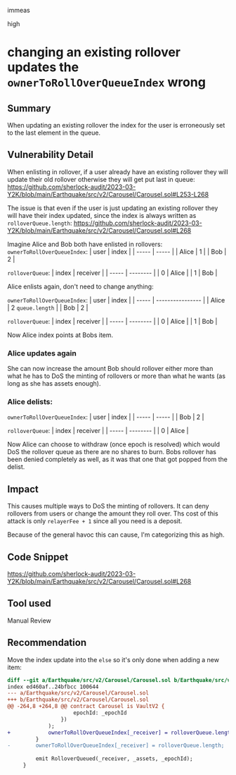 immeas

high

# changing an existing rollover updates the `ownerToRollOverQueueIndex` wrong

## Summary
When updating an existing rollover the index for the user is erroneously set to the last element in the queue.

## Vulnerability Detail
When enlisting in rollover, if a user already have an existing rollover they will update their old rollover otherwise they will get put last in queue:
https://github.com/sherlock-audit/2023-03-Y2K/blob/main/Earthquake/src/v2/Carousel/Carousel.sol#L253-L268

The issue is that even if the user is just updating an existing rollover they will have their index updated, since the index is always written as `rolloverQueue.length`:
https://github.com/sherlock-audit/2023-03-Y2K/blob/main/Earthquake/src/v2/Carousel/Carousel.sol#L268

Imagine Alice and Bob both have enlisted in rollovers:
`ownerToRollOverQueueIndex`:
| user  | index |
| ----- | ----- |
| Alice | 1     |
| Bob   | 2     |

`rolloverQueue`:
| index | receiver |
| ----- | -------- |
|  0    | Alice    |
|  1    | Bob      |

Alice enlists again, don't need to change anything:

`ownerToRollOverQueueIndex`:
| user  | index            |
| ----- | ---------------- |
| Alice | 2 `queue.length` | 
| Bob   | 2                |

`rolloverQueue`:
| index | receiver |
| ----- | -------- |
|  0    | Alice    |
|  1    | Bob      |

Now Alice index points at Bobs item.

### Alice updates again
She can now increase the amount Bob should rollover either more than what he has to DoS the minting of rollovers or more than what he wants (as long as she has assets enough). 

### Alice delists:
`ownerToRollOverQueueIndex`:
| user  | index |
| ----- | ----- |
| Bob   | 2     |

`rolloverQueue`:
| index | receiver |
| ----- | -------- |
|  0    | Alice    |

Now Alice can choose to withdraw (once epoch is resolved) which would DoS the rollover queue as there are no shares to burn.
Bobs rollover has been denied completely as well, as it was that one that got popped from the delist.

## Impact
This causes multiple ways to DoS the minting of rollovers. It can deny rollovers from users or change the amount they roll over. Ths cost of this attack is only `relayerFee + 1` since all you need is a deposit.

Because of the general havoc this can cause, I'm categorizing this as high.

## Code Snippet
https://github.com/sherlock-audit/2023-03-Y2K/blob/main/Earthquake/src/v2/Carousel/Carousel.sol#L268

## Tool used
Manual Review

## Recommendation
Move the index update into the `else` so it's only done when adding a new item:
```diff
diff --git a/Earthquake/src/v2/Carousel/Carousel.sol b/Earthquake/src/v2/Carousel/Carousel.sol
index ed460af..24bfbcc 100644
--- a/Earthquake/src/v2/Carousel/Carousel.sol
+++ b/Earthquake/src/v2/Carousel/Carousel.sol
@@ -264,8 +264,8 @@ contract Carousel is VaultV2 {
                     epochId: _epochId
                 })
             );
+            ownerToRollOverQueueIndex[_receiver] = rolloverQueue.length;
         }
-        ownerToRollOverQueueIndex[_receiver] = rolloverQueue.length;
 
         emit RolloverQueued(_receiver, _assets, _epochId);
     }
```